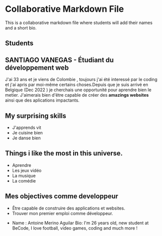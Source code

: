 # Collaborative Markdown File

This is a collaborative markdown file where students will add their names and a short bio.

## Students

## SANTIAGO VANEGAS - Étudiant du développement web
J'ai 33 ans et je viens de Colombie , toujours j'ai été interessé par le coding  et j'ai apris par moi-même certains choses.Depuis que je suis arrivé en Belgique (Dec 2022 ) je cherchais une opportunité pour aprendre bien le metier. J'aimerais bien d'être capable de créer des **amazings websites**  ainsi que des aplications impactants.

## My surprising skills

+ J'apprends vit
+ Je cuisine bien   
+ Je danse bien



## Things i like the most in this universe.

+ Aprendre
+ Les jeux vidéo 
+ La musique
+ La comédie 

## Mes objectives comme developpeur

+ Être capable de construire des applications et websites.
+ Trouver mon premier emploi comme développeur.



- Name : Antoine Merino Aguilar
  Bio: I'm 26 years old, new student at BeCode, I love football, video games, coding and much more !

